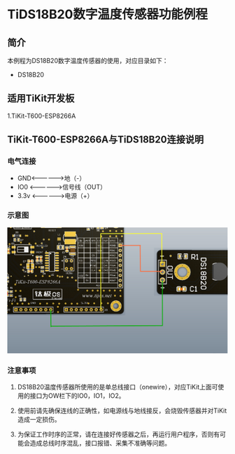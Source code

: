 # TiDS18B20数字温度传感器功能例程

## 简介

本例程为DS18B20数字温度传感器的使用，对应目录如下：

- DS18B20

## 适用TiKit开发板 

1.TiKit-T600-ESP8266A



## TiKit-T600-ESP8266A与TiDS18B20连接说明 

### 电气连接

- GND<------>地（-）
- IO0  <------>信号线（OUT）
- 3.3v <------>电源（+）


### 示意图

![TiDS18B20 数字温度传感器功能例程](./Picture/TiDS18B20数字温度传感器功能例程.jpg)

### 注意事项

1. DS18B20温度传感器所使用的是单总线接口（onewire），对应TiKit上面可使用的接口为OW栏下的IO0，IO1，IO2。

2. 使用前请先确保连线的正确性，如电源线与地线接反，会烧毁传感器并对TiKit造成一定损伤。

3. 为保证工作时序的正常，请在连接好传感器之后，再运行用户程序，否则有可能会造成总线时序混乱，接口报错、采集不准确等问题。

   ​

